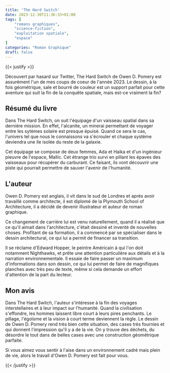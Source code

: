 ```yaml
---
title: 'The Hard Switch'
date: 2023-12-30T21:36:33+01:00
tags: [
    "romans graphiques",
    "science-fiction",
    "exploitation spatiale",
    "espace"
]
categories: "Roman Graphique"
draft: false
---
```


{{< justify >}}

Découvert par hasard sur Twitter, The Hard Switch de Owen D. Pomery est assurément l'un de mes coups de coeur de l'année 2023. Le dessin, à la fois géométrique, sale et bourré de couleur est un support parfait pour cette aventure qui suit la fin de la conquête spatiale, mais est-ce vraiment la fin?

## Résumé du livre

Dans The Hard Switch, on suit l'équipage d'un vaisseau spatial dans sa dernière mission. En effet, l'alcanite, un minerai permettant de voyager entre les sytèmes solaire est presque épuisé. Quand ce sera le cas, l'univers tel que nous le connaissons va s'écrouler et chaque système deviendra une ile isolée du reste de la galaxie.

Cet équipage se compose de deux femmes, Ada et Haika et d'un ingénieur pieuvre de l'espace, Mallic. Cet étrange trio survi en pillant les épaves des vaisseaux pour récupérer du carburant. Ce faisant, ils vont découvrir une piste qui pourrait permettre de sauver l'avenir de l'humanité.

## L'auteur

Owen D. Pomery est anglais, il vit dans le sud de Londres et après avoir travaillé comme architecte, il est diplomé de la Plymouth School of Architecture, il a décidé de devenir illustrateur et auteur de roman graphique.

Ce changement de carrière lui est venu naturellement, quand il a réalisé que ce qu'il aimait dans l'architecture, c'était dessiné et inventé de nouvelles choses. Profitant de sa formation, il a commencé par se spécialiser dans le dessin architectural, ce qui lui a permit de financer sa transition.

Il se réclame d'Edward Hopper, le peintre Américain à qui l'on doit notamment Nighthawks, et prête une attention particulière aux détails et à la narration environnementale. Il essaie de faire passer un maximum d'informations dans son dessin, ce qui lui permet de faire de magnifiques planches avec très peu de texte, même si cela demande un effort d'attention de la part du lecteur.

## Mon avis

Dans The Hard Switch, l'auteur s'intéresse à la fin des voyages interstellaires et à leur impact sur l'humanité. Quand la civilisation s'effondre, les hommes laissent libre court à leurs pires penchants. Le pillage, l'égoïsme et la vision à court terme deviennent la règle. Le dessin de Owen D. Pomery rend très bien cette situation, des cases très fournies et qui donnent l'impression qu'il y a de la vie. On y trouve des déchets, du désordre le tout dans de belles cases avec une construction géométrique parfaite.

Si vous aimez vous sentir à l'aise dans un environnement cadré mais plein de vie, alors le travail d'Owen D. Pomery est fait pour vous.

{{< /justify >}}
